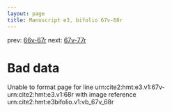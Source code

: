 ```yaml
---
layout: page
title: Manuscript e3, bifolio 67v-68r
---
```


prev: [66v-67r](../66v-67r/) next: [67v-77r](../67v-77r/)

# Bad data

Unable to format page for line urn:cite2:hmt:e3.v1:67v-urn:cite2:hmt:e3.v1:68r with image reference urn:cite2:hmt:e3bifolio.v1:vb_67v_68r
